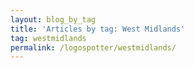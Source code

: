 ```yaml
---
layout: blog_by_tag
title: 'Articles by tag: West Midlands'
tag: westmidlands
permalink: /logospotter/westmidlands/
---
```

